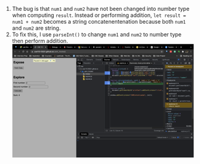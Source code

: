 1. The bug is that `num1` and `num2` have not been changed into number type when computing `result`. Instead or performing addition, 
`let result = num1 + num2` becomes a string concatenentenation because both `num1` and `num2` are string.
2. To fix this, I use `parseInt()` to change `num1` and `num2` to number type then perform addition. 
![fix-bug](fix.png)
